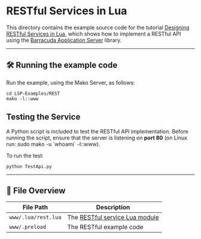 # RESTful Services in Lua

This directory contains the example source code for the tutorial [Designing RESTful Services in Lua](https://realtimelogic.com/articles/Designing-RESTful-Services-in-Lua), which shows how to implement a RESTful API using the [Barracuda Application Server](https://realtimelogic.com/products/barracuda-application-server/) library.

---

## 🛠️ Running the example code

Run the example, using the Mako Server, as follows:

```
cd LSP-Examples/REST
mako -l::www
```

## Testing the Service

A Python script is included to test the RESTful API implementation. Before running the script, ensure that the server is listening on **port 80** (on Linux run: sudo mako -u \`whoami\` -l::www).

To run the test:

```bash
python TestApi.py
```

---

## 📂 File Overview

| File Path             | Description                    |
|-----------------------|--------------------------------|
| `www/.lua/rest.lua`   | The [RESTful service Lua module](REST-API.md) |
| `www/.preload`        | The RESTful example code       |

